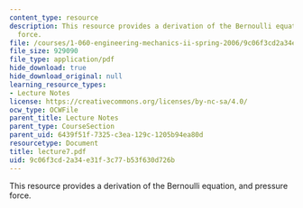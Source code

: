 ```yaml
---
content_type: resource
description: This resource provides a derivation of the Bernoulli equation, and pressure
  force.
file: /courses/1-060-engineering-mechanics-ii-spring-2006/9c06f3cd2a34e31f3c77b53f630d726b_lecture7.pdf
file_size: 929090
file_type: application/pdf
hide_download: true
hide_download_original: null
learning_resource_types:
- Lecture Notes
license: https://creativecommons.org/licenses/by-nc-sa/4.0/
ocw_type: OCWFile
parent_title: Lecture Notes
parent_type: CourseSection
parent_uid: 6439f51f-7325-c3ea-129c-1205b94ea80d
resourcetype: Document
title: lecture7.pdf
uid: 9c06f3cd-2a34-e31f-3c77-b53f630d726b
---
```

This resource provides a derivation of the Bernoulli equation, and pressure force.
